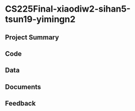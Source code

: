 # CS225Final-xiaodiw2-sihan5-tsun19-yimingn2

## Project Summary

## Code

## Data

## Documents

## Feedback
